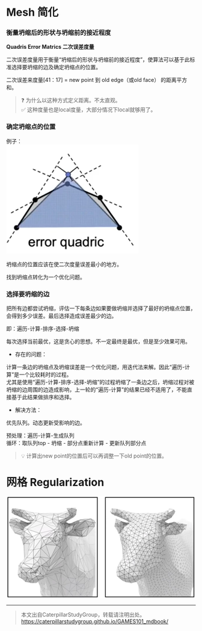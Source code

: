 # Mesh 简化

### 衡量坍缩后的形状与坍缩前的接近程度

**Quadris Error Matrics 二次误差度量**

二次误差度量用于衡量“坍缩后的形状与坍缩前的接近程度”，使算法可以基于此标准选择要坍缩的边及确定坍缩点的位置。

二次误差来度量[41：17]  = new point 到 old edge（或old face） 的距离平方和。  

> &#x2753; 为什么以这种方式定义距离。不太直观。  
> &#x2705; 这种度量也是local度量，大部分情况下local就够用了。  
 
### 确定坍缩点的位置

例子：  
![](../assets/73.PNG)

坍缩点的位置应该在使二次度量误差最小的地方。  

找到坍缩点转化为一个优化问题。

### 选择要坍缩的边
  
把所有边都尝试坍缩，评估一下每条边如果要做坍缩并选择了最好的坍缩点位置，会得到多少误差。最后选择造成误差最少的边。

即：遍历-计算-排序-选择-坍缩

每次选择当前最优，这是贪心的思想。不一定最终是最优，但是至少效果可用。

- 存在的问题：

计算一条边的坍缩点及坍缩误差是一个优化问题，用迭代法来解。因此“遍历-计算”是一个比较耗时的过程。  
尤其是使用“遍历-计算-排序-选择-坍缩”的过程坍缩了一条边之后，坍缩过程对被坍缩的边周围的边造成影响，上一轮的“遍历-计算”的结果已经不适用了，不能直接基于此结果做排序和选择。

- 解决方法：

优先队列。动态更新受影响的边。

预处理：遍历-计算-生成队列  
循环：取队列top - 坍缩 - 部分点重新计算 - 更新队列部分点

> &#x1F4A1; 计算出new point的位置后可以再调整一下old point的位置。  

# 网格 Regularization

![](../assets/68.PNG)

----------------------------

> 本文出自CaterpillarStudyGroup，转载请注明出处。  
> https://caterpillarstudygroup.github.io/GAMES101_mdbook/